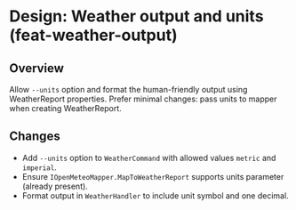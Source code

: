 # Design: Weather output and units (feat-weather-output)

## Overview

Allow `--units` option and format the human-friendly output using WeatherReport properties. Prefer minimal changes: pass units to mapper when creating WeatherReport.

## Changes

- Add `--units` option to `WeatherCommand` with allowed values `metric` and `imperial`.
- Ensure `IOpenMeteoMapper.MapToWeatherReport` supports units parameter (already present).
- Format output in `WeatherHandler` to include unit symbol and one decimal.
